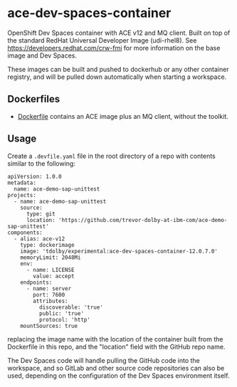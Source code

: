 # ace-dev-spaces-container

OpenShift Dev Spaces container with ACE v12 and MQ client. Built on top of the 
standard RedHat Universal Developer Image (udi-rhel8).  See https://developers.redhat.com/crw-fmi 
for more information on the base image and Dev Spaces.

These images can be built and pushed to dockerhub or any other container registry, and
will be pulled down automatically when starting a workspace.

## Dockerfiles

- [Dockerfile](Dockerfile) contains an ACE image plus an MQ client, without the toolkit.

## Usage

Create a `.devfile.yaml` file in the root directory of a repo with contents similar to the following:

```
apiVersion: 1.0.0
metadata:
  name: ace-demo-sap-unittest
projects:
  - name: ace-demo-sap-unittest
    source:
      type: git
      location: 'https://github.com/trevor-dolby-at-ibm-com/ace-demo-sap-unittest'
components:
  - alias: ace-v12
    type: dockerimage
    image: 'tdolby/experimental:ace-dev-spaces-container-12.0.7.0'
    memoryLimit: 2048Mi
    env:
      - name: LICENSE
        value: accept
    endpoints:
      - name: server
        port: 7600
        attributes:
          discoverable: 'true'
          public: 'true'
          protocol: 'http'
    mountSources: true
```
replacing the image name with the location of the container built from the
Dockerfile in this repo, and the "location" field with the GitHub repo name.

The Dev Spaces code will handle pulling the GitHub code into the workspace, and
so GitLab and other source code repositories can also be used, depending on the
configuration of the Dev Spaces environment itself.

